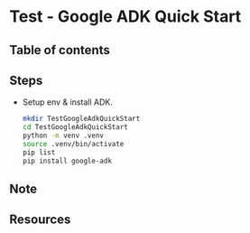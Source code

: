 <!-- omit in toc -->
# Test - Google ADK Quick Start

<!-- omit in toc -->
## Table of contents

## Steps

- Setup env & install ADK.

  ``` bash
  mkdir TestGoogleAdkQuickStart
  cd TestGoogleAdkQuickStart
  python -m venv .venv
  source .venv/bin/activate
  pip list
  pip install google-adk
  ```

## Note

## Resources
